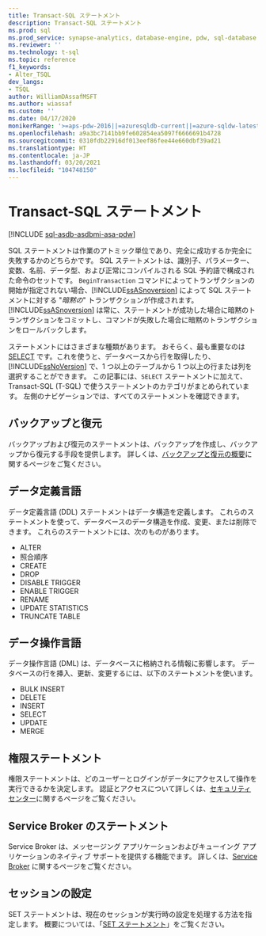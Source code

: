 ```yaml
---
title: Transact-SQL ステートメント
description: Transact-SQL ステートメント
ms.prod: sql
ms.prod_service: synapse-analytics, database-engine, pdw, sql-database
ms.reviewer: ''
ms.technology: t-sql
ms.topic: reference
f1_keywords:
- Alter_TSQL
dev_langs:
- TSQL
author: WilliamDAssafMSFT
ms.author: wiassaf
ms.custom: ''
ms.date: 04/17/2020
monikerRange: '>=aps-pdw-2016||=azuresqldb-current||=azure-sqldw-latest||>=sql-server-2016||>=sql-server-linux-2017||=azuresqldb-mi-current'
ms.openlocfilehash: a9a3bc7141bb9fe602854ea5097f6666691b4728
ms.sourcegitcommit: 0310fdb22916df013eef86fee44e660dbf39ad21
ms.translationtype: HT
ms.contentlocale: ja-JP
ms.lasthandoff: 03/20/2021
ms.locfileid: "104748150"
---
```

# <a name="transact-sql-statements"></a>Transact-SQL ステートメント

[!INCLUDE [sql-asdb-asdbmi-asa-pdw](../../includes/applies-to-version/sql-asdb-asdbmi-asa-pdw.md)]

SQL ステートメントは作業のアトミック単位であり、完全に成功するか完全に失敗するかのどちらかです。 SQL ステートメントは、識別子、パラメーター、変数、名前、データ型、および正常にコンパイルされる SQL 予約語で構成された命令のセットです。 `BeginTransaction` コマンドによってトランザクションの開始が指定されない場合、[!INCLUDE[ssASnoversion](../../includes/ssasnoversion-md.md)] によって SQL ステートメントに対する "*暗黙の*" トランザクションが作成されます。 [!INCLUDE[ssASnoversion](../../includes/ssasnoversion-md.md)] は常に、ステートメントが成功した場合に暗黙のトランザクションをコミットし、コマンドが失敗した場合に暗黙のトランザクションをロールバックします。  

ステートメントにはさまざまな種類があります。 おそらく、最も重要なのは [SELECT](../queries/select-transact-sql.md) です。これを使うと、データベースから行を取得したり、[!INCLUDE[ssNoVersion](../../includes/ssnoversion-md.md)] で、1 つ以上のテーブルから 1 つ以上の行または列を選択することができます。 この記事には、`SELECT` ステートメントに加えて、Transact-SQL (T-SQL) で使うステートメントのカテゴリがまとめられています。 左側のナビゲーションでは、すべてのステートメントを確認できます。

## <a name="backup-and-restore"></a>バックアップと復元

バックアップおよび復元のステートメントは、バックアップを作成し、バックアップから復元する手段を提供します。  詳しくは、[バックアップと復元の概要](../../relational-databases/backup-restore/back-up-and-restore-of-sql-server-databases.md)に関するページをご覧ください。

## <a name="data-definition-language"></a>データ定義言語

データ定義言語 (DDL) ステートメントはデータ構造を定義します。 これらのステートメントを使って、データベースのデータ構造を作成、変更、または削除できます。 これらのステートメントには、次のものがあります。

- ALTER
- 照合順序
- CREATE
- DROP
- DISABLE TRIGGER
- ENABLE TRIGGER
- RENAME
- UPDATE STATISTICS
- TRUNCATE TABLE

## <a name="data-manipulation-language"></a>データ操作言語

データ操作言語 (DML) は、データベースに格納される情報に影響します。 データベースの行を挿入、更新、変更するには、以下のステートメントを使います。

- BULK INSERT
- DELETE
- INSERT
- SELECT
- UPDATE
- MERGE

## <a name="permissions-statements"></a>権限ステートメント

権限ステートメントは、どのユーザーとログインがデータにアクセスして操作を実行できるかを決定します。 認証とアクセスについて詳しくは、[セキュリティ センター](../../relational-databases/security/security-center-for-sql-server-database-engine-and-azure-sql-database.md)に関するページをご覧ください。

## <a name="service-broker-statements"></a>Service Broker のステートメント

Service Broker は、メッセージング アプリケーションおよびキューイング アプリケーションのネイティブ サポートを提供する機能でます。 詳しくは、[Service Broker](../../database-engine/configure-windows/sql-server-service-broker.md) に関するページをご覧ください。

## <a name="session-settings"></a>セッションの設定

SET ステートメントは、現在のセッションが実行時の設定を処理する方法を指定します。 概要については、「[SET ステートメント](set-statements-transact-sql.md)」をご覧ください。
